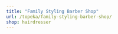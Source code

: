 ```yaml
---
title: "Family Styling Barber Shop"
url: /topeka/family-styling-barber-shop/
shop: hairdresser
---
```

